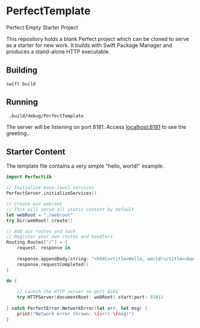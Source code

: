 # PerfectTemplate
Perfect Empty Starter Project

This repository holds a blank Perfect project which can be cloned to serve as a starter for new work. It builds with Swift Package Manager and produces a stand-alone HTTP executable.

## Building

```swift build```

## Running

``` .build/debug/PerfectTemplate```

The server will be listening on port 8181. Access [localhost:8181](http://127.0.0.1:8181/) to see the greeting.

## Starter Content

The template file contains a very simple "hello, world!" example.

```swift
import PerfectLib

// Initialize base-level services
PerfectServer.initializeServices()

// Create our webroot
// This will serve all static content by default
let webRoot = "./webroot"
try Dir(webRoot).create()

// Add our routes and such
// Register your own routes and handlers
Routing.Routes["/"] = {
    request, response in
    
    response.appendBody(string: "<html><title>Hello, world!</title><body>Hello, world!</body></html>")
    response.requestCompleted()
}

do {
    
    // Launch the HTTP server on port 8181
    try HTTPServer(documentRoot: webRoot).start(port: 8181)
    
} catch PerfectError.NetworkError(let err, let msg) {
    print("Network error thrown: \(err) \(msg)")
}
```
